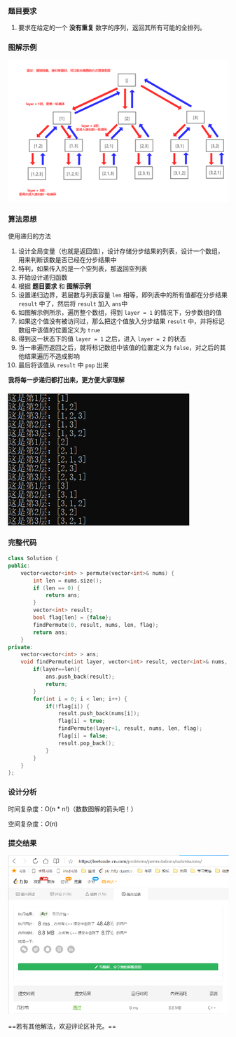 ### 题目要求

1. 要求在给定的一个 **没有重复** 数字的序列，返回其所有可能的全排列。

### 图解示例

![](pic/0046.png)

### 算法思想

使用递归的方法

1. 设计全局变量（也就是返回值），设计存储分步结果的列表，设计一个数组，用来判断该数是否已经在分步结果中
2. 特判，如果传入的是一个空列表，那返回空列表
3. 开始设计递归函数
4. 根据 **题目要求** 和 **图解示例**
5. 设置递归边界，若层数与列表容量 `len` 相等，即列表中的所有值都在分步结果 `result` 中了，然后将 `result` 加入 `ans`中
6. 如图解示例所示，遍历整个数组，得到 `layer = 1` 的情况下，分步数组的值
7. 如果这个值没有被访问过，那么把这个值放入分步结果 `result` 中，并将标记数组中该值的位置定义为 `true`
8. 得到这一状态下的值 `layer = 1` 之后，进入 `layer = 2` 的状态
9. 当一串遍历返回之后，就将标记数组中该值的位置定义为 `false`，对之后的其他结果遍历不造成影响
10. 最后将该值从 `result` 中 `pop` 出来

**我将每一步递归都打出来，更方便大家理解**

![image-20201225204839652](pic/0046递归图.png)

### 完整代码

```c++
class Solution {
public:
    vector<vector<int> > permute(vector<int>& nums) {
    	int len = nums.size();
    	if (len == 0) {
            return ans;
        }
		vector<int> result;
		bool flag[len] = {false};
		findPermute(0, result, nums, len, flag);
		return ans;
    }
private:
	vector<vector<int> > ans;
	void findPermute(int layer, vector<int> result, vector<int>& nums, int len, bool flag[]) {
		if(layer==len){
			ans.push_back(result);
			return;
		}
		for(int i = 0; i < len; i++) {
			if(!flag[i]) {
				result.push_back(nums[i]);
				flag[i] = true;
				findPermute(layer+1, result, nums, len, flag);
				flag[i] = false;
				result.pop_back();
			}
		}
	}
};
```

### 设计分析

时间复杂度：O(n * n!)（数数图解的箭头吧！）

空间复杂度：*O*(*n*)

### 提交结果

![](pic/【0046】提交结果.png)

==若有其他解法，欢迎评论区补充。==